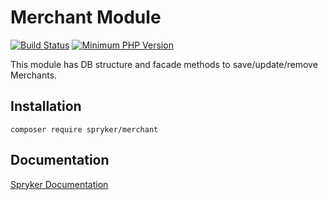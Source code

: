 # Merchant Module
[![Build Status](https://travis-ci.org/spryker/merchant.svg)](https://travis-ci.org/spryker/merchant)
[![Minimum PHP Version](https://img.shields.io/badge/php-%3E%3D%207.3-8892BF.svg)](https://php.net/)

This module has DB structure and facade methods to save/update/remove Merchants.

## Installation

```
composer require spryker/merchant
```

## Documentation

[Spryker Documentation](https://academy.spryker.com/developing_with_spryker/module_guide/modules.html)
